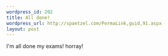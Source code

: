 ```yaml
--- 
wordpress_id: 202
title: All done!
wordpress_url: http://spaetzel.com/PermaLink,guid,91.aspx
layout: post
---
```

I'm all done my exams! horray!<img width="0" height="0" src="http://spaetzel.com/aggbug.ashx?id=91" />
